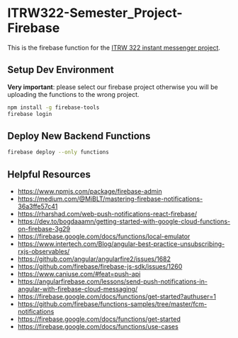# ITRW322-Semester_Project-Firebase

This is the firebase function for the [ITRW 322 instant messenger project](https://github.com/coenraadhuman/ITRW322-Semester_Project-Angular).

## Setup Dev Environment

**Very important**: please select our firebase project otherwise you will be uploading the functions to the wrong project.

```bash
npm install -g firebase-tools
firebase login
```

## Deploy New Backend Functions

```bash
firebase deploy --only functions
```

## Helpful Resources

- https://www.npmjs.com/package/firebase-admin
- https://medium.com/@MiBLT/mastering-firebase-notifications-36a3ffe57c41
- https://rharshad.com/web-push-notifications-react-firebase/
- https://dev.to/bogdaaamn/getting-started-with-google-cloud-functions-on-firebase-3g29
- https://firebase.google.com/docs/functions/local-emulator
- https://www.intertech.com/Blog/angular-best-practice-unsubscribing-rxjs-observables/
- https://github.com/angular/angularfire2/issues/1682
- https://github.com/firebase/firebase-js-sdk/issues/1260
- https://www.caniuse.com/#feat=push-api
- https://angularfirebase.com/lessons/send-push-notifications-in-angular-with-firebase-cloud-messaging/
- https://firebase.google.com/docs/functions/get-started?authuser=1
- https://github.com/firebase/functions-samples/tree/master/fcm-notifications
- https://firebase.google.com/docs/functions/get-started
- https://firebase.google.com/docs/functions/use-cases
